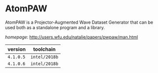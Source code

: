 # AtomPAW

AtomPAW is a Projector-Augmented Wave Dataset Generator that  can be used both as a standalone program and a library.

*homepage*: <http://users.wfu.edu/natalie/papers/pwpaw/man.html>

version | toolchain
--------|----------
``4.1.0.5`` | ``intel/2018b``
``4.1.0.6`` | ``intel/2018b``
